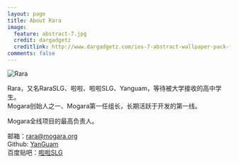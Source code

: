 ```yaml
---
layout: page
title: About Rara
image:
  feature: abstract-7.jpg
  credit: dargadgetz
  creditlink: http://www.dargadgetz.com/ios-7-abstract-wallpaper-pack-for-iphone-5-and-ipod-touch-retina/
comments: false
---
```


![Rara](https://avatars2.githubusercontent.com/u/3531837?v=3&s=460)

Rara，又名RaraSLG、啦啦、啦啦SLG、Yanguam，等待被大学接收的高中学生。  
Mogara创始人之一、Mogara第一任组长，长期活跃于开发的第一线。

 Mogara全线项目的最高负责人。

邮箱：[rara@mogara.org](mailto:rara@mogara.org)  
Github: [YanGuam](https://github.com/Yanguam)  
百度贴吧：[啦啦SLG](http://tieba.baidu.com/i/261671224)
